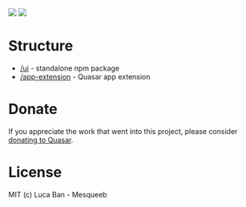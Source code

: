 <img src="https://img.shields.io/npm/v/quasar-ui-component-info-card.svg?label=quasar-ui-component-info-card">
<img src="https://img.shields.io/npm/v/quasar-app-extension-component-info-card.svg?label=quasar-app-extension-component-info-card">

# Structure
* [/ui](ui) - standalone npm package
* [/app-extension](app-extension) - Quasar app extension

# Donate
If you appreciate the work that went into this project, please consider [donating to Quasar](https://donate.quasar.dev).

# License
MIT (c) Luca Ban - Mesqueeb
